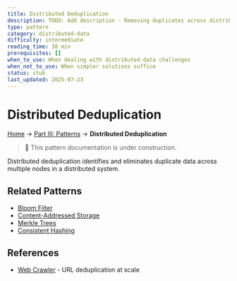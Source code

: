 ```yaml
---
title: Distributed Deduplication
description: TODO: Add description - Removing duplicates across distributed systems
type: pattern
category: distributed-data
difficulty: intermediate
reading_time: 30 min
prerequisites: []
when_to_use: When dealing with distributed-data challenges
when_not_to_use: When simpler solutions suffice
status: stub
last_updated: 2025-07-23
---
```

# Distributed Deduplication


<!-- Navigation -->
[Home](../introduction/index.md) → [Part III: Patterns](index.md) → **Distributed Deduplication**

> 🚧 This pattern documentation is under construction.

Distributed deduplication identifies and eliminates duplicate data across multiple nodes in a distributed system.

## Related Patterns
- [Bloom Filter](bloom-filter.md)
- [Content-Addressed Storage](cas.md)
- [Merkle Trees](merkle-trees.md)
- [Consistent Hashing](../case-studies/consistent-hashing.md)

## References
- [Web Crawler](../case-studies/web-crawler.md) - URL deduplication at scale